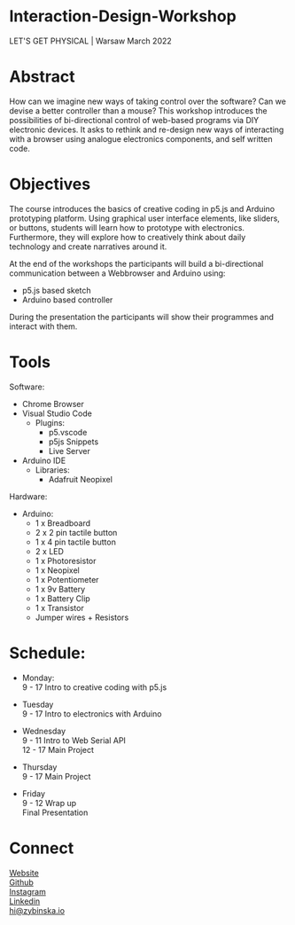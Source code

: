 # Interaction-Design-Workshop
LET'S GET PHYSICAL | Warsaw March 2022



# Abstract
How can we imagine new ways of taking control over the software? Can we devise a better
controller than a mouse? This workshop introduces the possibilities of bi-directional
control of web-based programs via DIY electronic devices. It asks to rethink and re-design
new ways of interacting with a browser using analogue electronics components, and self
written code.


# Objectives
The course introduces the basics of creative coding in p5.js and Arduino prototyping
platform. Using graphical user interface elements, like sliders, or buttons, students will learn 
how to prototype with electronics. Furthermore, they will explore how to creatively think about daily
technology and create narratives around it.

At the end of the workshops the participants will build a bi-directional communication between a Webbrowser and Arduino using:
- p5.js based sketch
- Arduino based controller
  
During the presentation the participants will show their programmes and interact with them.

# Tools

Software:
- Chrome Browser
- Visual Studio Code
  - Plugins:
    - p5.vscode
    - p5js Snippets
    - Live Server
- Arduino IDE
  - Libraries:
    - Adafruit Neopixel

Hardware:
- Arduino:
  - 1 x Breadboard
  - 2 x 2 pin tactile button
  - 1 x 4 pin tactile button
  - 2 x LED
  - 1 x Photoresistor
  - 1 x Neopixel
  - 1 x Potentiometer
  - 1 x 9v Battery
  - 1 x Battery Clip
  - 1 x Transistor
  - Jumper wires + Resistors
 


# Schedule:
- Monday:  
9 - 17 Intro to creative coding with p5.js

- Tuesday  
9 - 17 Intro to electronics with Arduino

- Wednesday  
9 - 11  Intro to Web Serial API  
12 - 17 Main Project

- Thursday  
9 - 17 Main Project

- Friday  
9 - 12 Wrap up  
Final Presentation



# Connect
[Website](https://zybinska.io/)     
[Github](https://github.com/kratadata/)     
[Instagram](https://www.instagram.com/kratadata/)     
[Linkedin](https://www.linkedin.com/in/zybinska/)     
hi@zybinska.io

